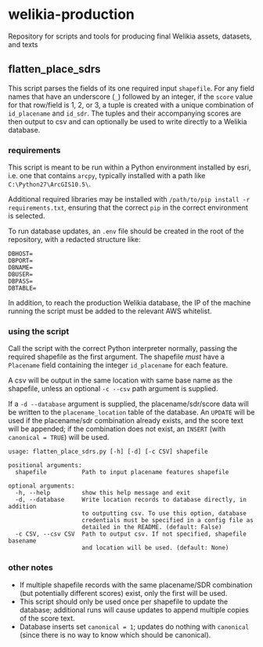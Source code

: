 # welikia-production
Repository for scripts and tools for producing final Welikia assets, datasets, and texts

## flatten_place_sdrs 
This script parses the fields of its one required input `shapefile`. For any field names that have an underscore (`_`) followed by an integer, if the `score` value for that row/field is 1, 2, or 3, a tuple is created with a unique combination of `id_placename` and `id_sdr`. The tuples and their accompanying scores are then output to csv and can optionally be used to write directly to a Welikia database.

### requirements
This script is meant to be run within a Python environment installed by esri, i.e. one that contains `arcpy`, typically installed with a path like `
C:\Python27\ArcGIS10.5\`.

Additional required libraries may be installed with `/path/to/pip install -r requirements.txt`, ensuring that the correct `pip` in the correct environment is selected.

To run database updates, an `.env` file should be created in the root of the repository, with a redacted structure like:
```
DBHOST=  
DBPORT=  
DBNAME=  
DBUSER=  
DBPASS=  
DBTABLE=
```
In addition, to reach the production Welikia database, the IP of the machine running the script must be added to the relevant AWS whitelist. 

### using the script
Call the script with the correct Python interpreter normally, passing the required shapefile as the first argument. The shapefile *must* have a `Placename` field containing the integer `id_placename` for each feature.

A csv will be output in the same location with same base name as the shapefile, unless an optional `-c --csv` path argument is supplied.

If a `-d --database` argument is supplied, the placename/sdr/score data will be written to the `placename_location` table of the database. An `UPDATE` will be used if the placename/sdr combination already exists, and the score text will be appended; if the combination does not exist, an `INSERT` (with `canonical = TRUE`) will be used.

```
usage: flatten_place_sdrs.py [-h] [-d] [-c CSV] shapefile

positional arguments:
  shapefile          Path to input placename features shapefile

optional arguments:
  -h, --help         show this help message and exit
  -d, --database     Write location records to database directly, in addition
                     to outputting csv. To use this option, database
                     credentials must be specified in a config file as
                     detailed in the README. (default: False)
  -c CSV, --csv CSV  Path to output csv. If not specified, shapefile basename
                     and location will be used. (default: None)
```

### other notes
- If multiple shapefile records with the same placename/SDR combination (but potentially different scores) exist, only the first will be used.
- This script should only be used once per shapefile to update the database; additional runs will cause updates to append multiple copies of the score text.
- Database inserts set `canonical = 1`; updates do nothing with `canonical` (since there is no way to know which should be canonical).

